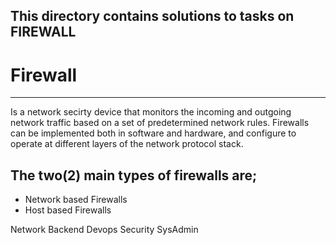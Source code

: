 ## This directory contains solutions to tasks on FIREWALL
# Firewall
----------
Is a network secirty device that monitors the incoming and outgoing
network traffic based on a set of predetermined network rules.
Firewalls can be implemented both in software and hardware, and configure
to operate at different layers of the network protocol stack.
## The two(2) main types of firewalls are;
* Network based Firewalls
* Host based Firewalls 

Network     Backend    Devops    Security     SysAdmin
